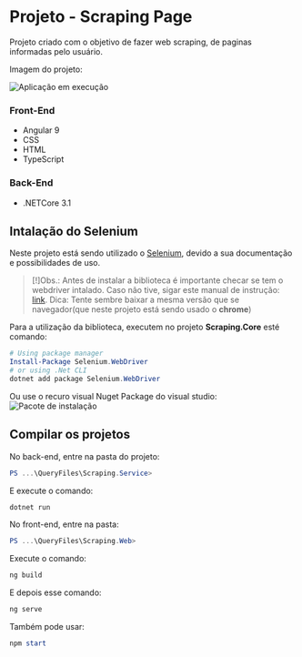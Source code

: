 # Projeto - Scraping Page

Projeto criado com o objetivo de fazer web scraping, de paginas informadas pelo usuário.

Imagem do projeto:

![Aplicação em execução]()

### Front-End 
- Angular 9
- CSS
- HTML
- TypeScript

### Back-End
- .NETCore 3.1

## Intalação do Selenium

Neste projeto está sendo utilizado o [Selenium](https://www.selenium.dev/), devido a sua documentação e possibilidades de uso.

> [!]Obs.: Antes de instalar a biblioteca é importante checar se tem o webdriver intalado.
> Caso não tive, sigar este manual de instrução: [link](https://www.selenium.dev/documentation/getting_started/installing_browser_drivers/).
> Dica: Tente sembre baixar a mesma versão que se navegador(que neste projeto está sendo usado o **chrome**)

Para a utilização da biblioteca, executem no projeto **Scraping.Core** esté comando:
```powershell
# Using package manager
Install-Package Selenium.WebDriver
# or using .Net CLI
dotnet add package Selenium.WebDriver
```
Ou use o recuro visual Nuget Package do visual studio:
![Pacote de instalação](https://github.com/AndreiLuis/ScrapingPages/Images/PrintNugetPackage.png)


## Compilar os projetos

No back-end, entre na pasta do projeto:
```powershell
PS ...\QueryFiles\Scraping.Service>
```
E execute o comando:
```powershell
dotnet run
```
No front-end, entre na pasta:
```powershell
PS ...\QueryFiles\Scraping.Web>
```
Execute o comando:
```powershell
ng build
```
E depois esse comando:
```powershell
ng serve
```
Também pode usar:
```powershell
npm start
```